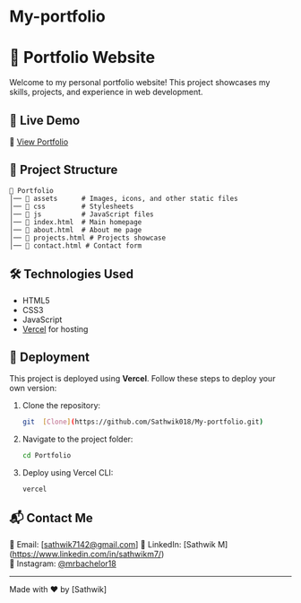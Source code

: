 # My-portfolio

# 🚀 Portfolio Website

Welcome to my personal portfolio website! This project showcases my skills, projects, and experience in web development.

## 🌟 Live Demo
🔗 [View Portfolio](https://my-portfolio-git-main-sathwik-ms-projects.vercel.app/)

## 📂 Project Structure
```
📁 Portfolio
│── 📁 assets      # Images, icons, and other static files
│── 📁 css         # Stylesheets
│── 📁 js          # JavaScript files
│── 📄 index.html  # Main homepage
│── 📄 about.html  # About me page
│── 📄 projects.html # Projects showcase
│── 📄 contact.html # Contact form
```

## 🛠️ Technologies Used
- HTML5
- CSS3
- JavaScript
- [Vercel](https://my-portfolio-git-main-sathwik-ms-projects.vercel.app/) for hosting

## 🚀 Deployment
This project is deployed using **Vercel**. Follow these steps to deploy your own version:

1. Clone the repository:
   ```bash
   git  [Clone](https://github.com/Sathwik018/My-portfolio.git)
   ```
2. Navigate to the project folder:
   ```bash
   cd Portfolio
   ```
3. Deploy using Vercel CLI:
   ```bash
   vercel
   ```

## 📬 Contact Me

📧 Email: [sathwik7142@gmail.com]
💼 LinkedIn: [Sathwik M] (https://www.linkedin.com/in/sathwikm7/)  
📸 Instagram: [@mrbachelor18](https://www.instagram.com/mrbachelor18/) 
 

---
Made with ❤️ by [Sathwik]
